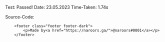 Test: Passed!
Date: 23.05.2023
Time-Taken: 1.74s


Source-Code:

        <footer class="footer footer-dark">
            <p>Made by<a href="https://naroors.ga/">@naroors#0001</a></p>
        </footer>